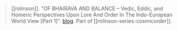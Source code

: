 > [[rolinson]]. "OF BHAIRAVA AND BALANCE – Vedic, Eddic, and Homeric Perspectives Upon Lore And Order In The Indo-European World View [Part 1]". [blog](https://aryaakasha.com/2019/12/04/of-bhairava-and-balance-vedic-eddic-and-homeric-perspectives-upon-lore-and-order-in-the-indo-european-world-view-part-1/). Part of [[rolinson-series-cosmicorder]].